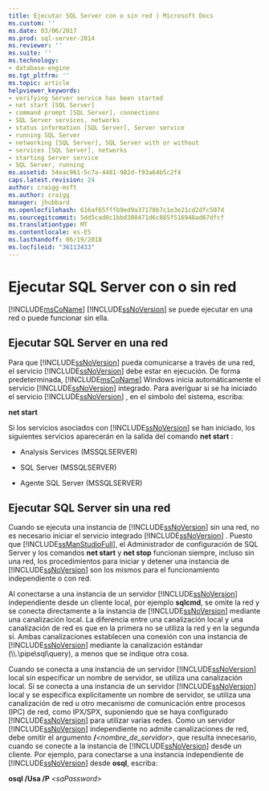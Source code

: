 ```yaml
---
title: Ejecutar SQL Server con o sin red | Microsoft Docs
ms.custom: ''
ms.date: 03/06/2017
ms.prod: sql-server-2014
ms.reviewer: ''
ms.suite: ''
ms.technology:
- database-engine
ms.tgt_pltfrm: ''
ms.topic: article
helpviewer_keywords:
- verifying Server service has been started
- net start [SQL Server]
- command prompt [SQL Server], connections
- SQL Server services, networks
- status information [SQL Server], Server service
- running SQL Server
- networking [SQL Server], SQL Server with or without
- services [SQL Server], networks
- starting Server service
- SQL Server, running
ms.assetid: 54eac961-5c7a-4481-982d-f93a64b5c2f4
caps.latest.revision: 24
author: craigg-msft
ms.author: craigg
manager: jhubbard
ms.openlocfilehash: 616af65fffb9ed9a37170b7c1e3e21cd2dfc507d
ms.sourcegitcommit: 5dd5cad0c1bbd308471d6c885f516948ad67dfcf
ms.translationtype: MT
ms.contentlocale: es-ES
ms.lasthandoff: 06/19/2018
ms.locfileid: "36113433"
---
```

# <a name="run-sql-server-with-or-without-a-network"></a>Ejecutar SQL Server con o sin red
  [!INCLUDE[msCoName](../../includes/msconame-md.md)] [!INCLUDE[ssNoVersion](../../includes/ssnoversion-md.md)] se puede ejecutar en una red o puede funcionar sin ella.  
  
## <a name="running-sql-server-on-a-network"></a>Ejecutar SQL Server en una red  
 Para que [!INCLUDE[ssNoVersion](../../includes/ssnoversion-md.md)] pueda comunicarse a través de una red, el servicio [!INCLUDE[ssNoVersion](../../includes/ssnoversion-md.md)] debe estar en ejecución. De forma predeterminada, [!INCLUDE[msCoName](../../includes/msconame-md.md)] Windows inicia automáticamente el servicio [!INCLUDE[ssNoVersion](../../includes/ssnoversion-md.md)] integrado. Para averiguar si se ha iniciado el servicio [!INCLUDE[ssNoVersion](../../includes/ssnoversion-md.md)] , en el símbolo del sistema, escriba:  
  
 **net start**  
  
 Si los servicios asociados con [!INCLUDE[ssNoVersion](../../includes/ssnoversion-md.md)] se han iniciado, los siguientes servicios aparecerán en la salida del comando **net start** :  
  
-   Analysis Services (MSSQLSERVER)  
  
-   SQL Server (MSSQLSERVER)  
  
-   Agente SQL Server (MSSQLSERVER)  
  
## <a name="running-sql-server-without-a-network"></a>Ejecutar SQL Server sin una red  
 Cuando se ejecuta una instancia de [!INCLUDE[ssNoVersion](../../includes/ssnoversion-md.md)] sin una red, no es necesario iniciar el servicio integrado [!INCLUDE[ssNoVersion](../../includes/ssnoversion-md.md)] . Puesto que [!INCLUDE[ssManStudioFull](../../includes/ssmanstudiofull-md.md)], el Administrador de configuración de SQL Server y los comandos **net start** y **net stop** funcionan siempre, incluso sin una red, los procedimientos para iniciar y detener una instancia de [!INCLUDE[ssNoVersion](../../includes/ssnoversion-md.md)] son los mismos para el funcionamiento independiente o con red.  
  
 Al conectarse a una instancia de un servidor [!INCLUDE[ssNoVersion](../../includes/ssnoversion-md.md)] independiente desde un cliente local, por ejemplo **sqlcmd**, se omite la red y se conecta directamente a la instancia de [!INCLUDE[ssNoVersion](../../includes/ssnoversion-md.md)] mediante una canalización local. La diferencia entre una canalización local y una canalización de red es que en la primera no se utiliza la red y en la segunda sí. Ambas canalizaciones establecen una conexión con una instancia de [!INCLUDE[ssNoVersion](../../includes/ssnoversion-md.md)] mediante la canalización estándar (\\\\.\pipe\sql\query), a menos que se indique otra cosa.  
  
 Cuando se conecta a una instancia de un servidor [!INCLUDE[ssNoVersion](../../includes/ssnoversion-md.md)] local sin especificar un nombre de servidor, se utiliza una canalización local. Si se conecta a una instancia de un servidor [!INCLUDE[ssNoVersion](../../includes/ssnoversion-md.md)] local y se especifica explícitamente un nombre de servidor, se utiliza una canalización de red u otro mecanismo de comunicación entre procesos (IPC) de red, como IPX/SPX, suponiendo que se haya configurado [!INCLUDE[ssNoVersion](../../includes/ssnoversion-md.md)] para utilizar varias redes. Como un servidor [!INCLUDE[ssNoVersion](../../includes/ssnoversion-md.md)] independiente no admite canalizaciones de red, debe omitir el argumento **/***<nombre_de_servidor>*, que resulta innecesario, cuando se conecte a la instancia de [!INCLUDE[ssNoVersion](../../includes/ssnoversion-md.md)] desde un cliente. Por ejemplo, para conectarse a una instancia independiente de [!INCLUDE[ssNoVersion](../../includes/ssnoversion-md.md)] desde **osql**, escriba:  
  
 **osql /Usa /P** *\<saPassword>*  
  
  